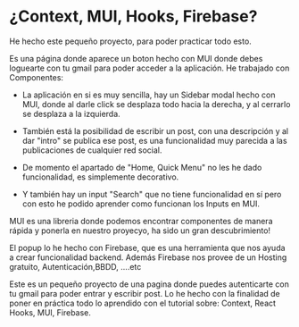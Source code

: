 
# ¿Context, MUI, Hooks, Firebase?

He hecho este pequeño proyecto, para poder practicar todo esto. 

Es una página donde aparece un boton hecho con MUI donde debes loguearte con tu gmail para poder acceder a la aplicación.
He trabajado con Componentes:


- La aplicación en si es muy sencilla, hay un Sidebar modal hecho con MUI, donde al darle click se desplaza todo hacia la derecha, y al cerrarlo se desplaza a la izquierda.

- También está la posibilidad de escribir un post, con una descripción y al dar "intro" se publica ese post, es una funcionalidad muy parecida a las publicaciones de cualquier red social. 

- De momento el apartado de "Home, Quick Menu" no les he dado funcionalidad, es simplemente decorativo.

- Y también hay un input "Search" que no tiene funcionalidad en sí pero con esto he podido aprender como funcionan los Inputs en MUI.  

MUI es una libreria donde podemos encontrar componentes de manera rápida y ponerla en nuestro proyecyo, ha sido un gran descubrimiento!

El popup lo he hecho con Firebase, que es una herramienta que nos ayuda a crear funcionalidad backend. Además Firebase nos provee de un Hosting gratuito, Autenticación,BBDD, ....etc 

Este es un pequeño proyecto de una pagina donde puedes autenticarte con tu gmail para poder entrar y escribir post. 
Lo he hecho con la finalidad de poner en práctica todo lo aprendido con el tutorial sobre: Context, React Hooks, MUI, Firebase.
